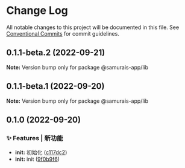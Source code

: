 # Change Log

All notable changes to this project will be documented in this file.
See [Conventional Commits](https://conventionalcommits.org) for commit guidelines.

## 0.1.1-beta.2 (2022-09-21)

**Note:** Version bump only for package @samurais-app/lib





## 0.1.1-beta.1 (2022-09-20)

**Note:** Version bump only for package @samurais-app/lib





## 0.1.0 (2022-09-20)


### ✨ Features | 新功能

* **init:** 初始化 ([c117dc2](https://github.com/samurais-app/samurais-app/commit/c117dc2300dfd414443d0375f66be434662f6ad4))
* **init:** init ([9f0b9f6](https://github.com/samurais-app/samurais-app/commit/9f0b9f6ba1075fe9ea390864511d155dc63378fa))
